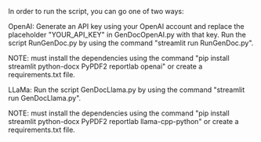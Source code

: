 In order to run the script, you can go one of two ways:

OpenAI:
Generate an API key using your OpenAI account and replace the placeholder "YOUR_API_KEY" in GenDocOpenAI.py with that key. Run the script RunGenDoc.py by using the command "streamlit run RunGenDoc.py".

NOTE: must install the dependencies using the command "pip install streamlit python-docx PyPDF2 reportlab openai" or create a requirements.txt file.

LLaMa:
Run the script GenDocLlama.py by using the command "streamlit run GenDocLlama.py".

NOTE: must install the dependencies using the command "pip install streamlit python-docx PyPDF2 reportlab llama-cpp-python" or create a requirements.txt file.
